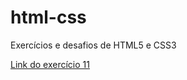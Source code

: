 # html-css
 Exercícios e desafios de HTML5 e CSS3

<a href="https://leobastosz.github.io/html-css/exercicios/ex011/index.html">Link do exercício 11 </a>

